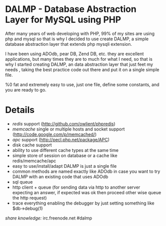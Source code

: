DALMP - Database Abstraction Layer for MySQL using PHP 
======================================================

After many years of web developing with PHP, 99% of my sites are using php and mysql so that is why I decided to use create DALMP, a simple database abstraction layer that extends php mysqli extension.

I have been using ADOdb, pear DB, Zend DB,  etc. they are excellent applications, but many times they are to much for what I need, so that is why I started creating DALMP, an data abstraction layer that just feet my needs , taking the best practice code out there and put it on a single simple file.

%0 fat and extremely easy to use, just one file, define some constants, and you are ready to go.

Details
=======

  * *redis* support (http://github.com/owlient/phpredis)
  * *memcache*  single or multiple hosts and socket support (http://code.google.com/p/memcached/)
  * *apc* support (http://pecl.php.net/package/APC)
  * disk cache support 
  * ability to use different cache types at the same time 
  * simple store of session on database or a cache like redis/memcache/apc
  * easy to use/install/adapt DALMP is just a single file 
  * common methods are named exactly like ADOdb in case you want to try DALMP with an existing code that uses ADOdb
  * sql queue
  * http client + queue (for sending data via http to another server expecting an answer, if expected was ok then proceed other wise queue the http request)
  * trace everything enabling the debugger by just setting something like $db->debug(1)


_share knowledge:_ irc.freenode.net #dalmp
